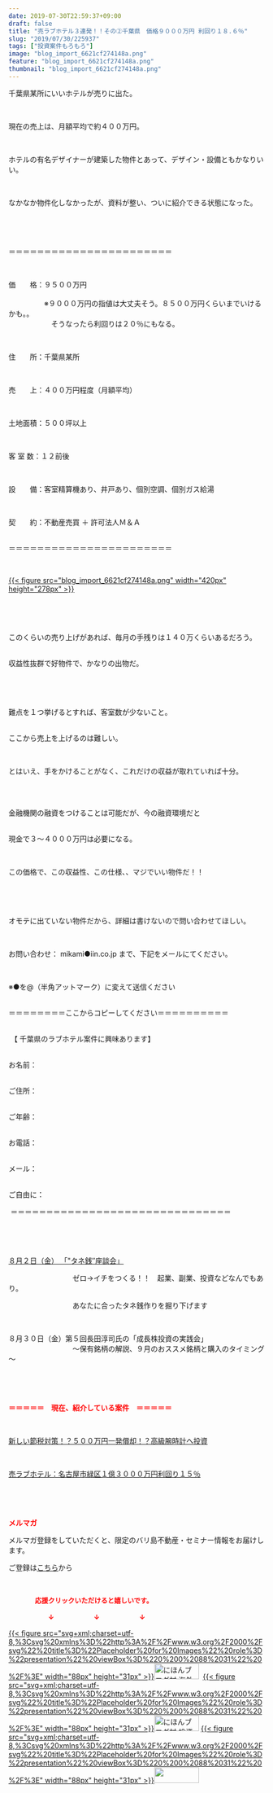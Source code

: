 ```yaml
---
date: 2019-07-30T22:59:37+09:00
draft: false
title: "売ラブホテル３連発！！その②千葉県　価格９０００万円 利回り１８.６％"
slug: "2019/07/30/225937"
tags: ["投資案件もろもろ"]
image: "blog_import_6621cf274148a.png"
feature: "blog_import_6621cf274148a.png"
thumbnail: "blog_import_6621cf274148a.png"
---
```

<p>千葉県某所にいいホテルが売りに出た。</p><p> </p><p>現在の売上は、月額平均で約４００万円。</p><p> </p><p>ホテルの有名デザイナーが建築した物件とあって、デザイン・設備ともかなりいい。</p><p> </p><p>なかなか物件化しなかったが、資料が整い、ついに紹介できる状態になった。</p><p> </p><p> </p><p>＝＝＝＝＝＝＝＝＝＝＝＝＝＝＝＝＝＝＝＝＝＝＝</p><p> </p><p>価　　格：９５００万円<br/><br/>　　　　　※９０００万円の指値は大丈夫そう。８５００万円くらいまでいけるかも。。<br/>　　　　　　そうなったら利回りは２０％にもなる。</p><p> </p><p>住　　所：千葉県某所</p><p> </p><p>売　　上：４００万円程度（月額平均）</p><p> </p><p>土地面積：５００坪以上</p><p> </p><p>客 室 数：１２前後</p><p> </p><p>設　　備：客室精算機あり、井戸あり、個別空調、個別ガス給湯</p><p> </p><p>契　　約：不動産売買 ＋ 許可法人Ｍ＆Ａ</p><p><br/>＝＝＝＝＝＝＝＝＝＝＝＝＝＝＝＝＝＝＝＝＝＝＝</p><p> </p><p><a href="blog_import_6621cf274148a.png">{{< figure src="blog_import_6621cf274148a.png" width="420px" height="278px" >}}</a></p><p> </p><p> </p><p>このくらいの売り上げがあれば、毎月の手残りは１４０万くらいあるだろう。</p><p><br/>収益性抜群で好物件で、かなりの出物だ。</p><p> </p><p> </p><p>難点を１つ挙げるとすれば、客室数が少ないこと。</p><p><br/>ここから売上を上げるのは難しい。</p><p> </p><p>とはいえ、手をかけることがなく、これだけの収益が取れていれば十分。</p><p> </p><p><br/>金融機関の融資をつけることは可能だが、今の融資環境だと</p><p><br/>現金で３～４０００万円は必要になる。</p><p> </p><p>この価格で、この収益性、この仕様、、マジでいい物件だ！！</p><p> </p><p> </p><p>オモテに出ていない物件だから、詳細は書けないので問い合わせてほしい。</p><p> </p><p>お問い合わせ： mikami●iin.co.jp まで、下記をメールにてください。</p><p> </p><p>※●を@（半角アットマーク）に変えて送信ください</p><p><br/>＝＝＝＝＝＝＝＝ここからコピーしてください＝＝＝＝＝＝＝＝＝＝</p><p><br/> 【 千葉県のラブホテル案件に興味あります】</p><p><br/>お名前：</p><p><br/>ご住所：</p><p><br/>ご年齢：</p><p><br/>お電話：</p><p><br/>メール：</p><p><br/>ご自由に：</p><p> ＝＝＝＝＝＝＝＝＝＝＝＝＝＝＝＝＝＝＝＝＝＝＝＝＝＝＝＝＝＝＝</p><p> </p><p> </p><p><a href="https://ameblo.jp/baliclub/entry-12490299208.html" target="_blank">８月２日（金） 「"タネ銭″座談会」</a></p><p>　　　　　　　　　ゼロ→イチをつくる！！　起業、副業、投資などなんでもあり。</p><p>　　　　　　　　　あなたに合ったタネ銭作りを掘り下げます</p><p> </p><p>８月３０日（金）第５回長田淳司氏の「成長株投資の実践会」<br/>　　　　　　　　　～保有銘柄の解説、９月のおススメ銘柄と購入のタイミング～</p><p> </p><p> </p><p><span style="font-weight: bold;"><span style="color: rgb(255, 0, 0);">＝＝＝＝＝　現在、紹介している案件　＝＝＝＝＝</span></span></p><p> </p><p><a href="https://ameblo.jp/baliclub/entry-12492433937.html" target="_blank">新しい節税対策！？５００万円一発償却！？高級腕時計へ投資</a></p><p> </p><p><a href="https://ameblo.jp/baliclub/entry-12489345635.html" target="_blank">売ラブホテル：名古屋市緑区１億３０００万円利回り１５％</a></p><p> </p><p> </p><p><span style="font-weight: bold;"><span style="color: rgb(255, 0, 0);">メルマガ</span></span></p><p>メルマガ登録をしていただくと、限定のバリ島不動産・セミナー情報をお届けします。</p><p>ご登録は<a href="f9eeVI" target="_blank">こちら</a>から</p><p style="text-align: center;"> </p><p><font color="#ff0000" size="2"><strong>　　　　応援クリックいただけると嬉しいです。</strong></font></p><p><font color="#ff0000" size="2"><strong>　　　　　　↓　　　　　　↓　　　　　　↓</strong></font></p><p><a href="ranking.html?p_cid=01260127" id="&amp;blogmura_banner">{{< figure src="svg+xml;charset=utf-8,%3Csvg%20xmlns%3D%22http%3A%2F%2Fwww.w3.org%2F2000%2Fsvg%22%20title%3D%22Placeholder%20for%20Images%22%20role%3D%22presentation%22%20viewBox%3D%220%200%2088%2031%22%20%2F%3E" width="88px" height="31px" >}}<noscript><img alt="にほんブログ村 海外生活ブログ バリ島情報へ" border="0" height="31" src="//overseas.blogmura.com/bali/img/bali88_31.gif" width="88"></noscript></a>  <a href="ranking.html?p_cid=01260127" id="&amp;blogmura_banner">{{< figure src="svg+xml;charset=utf-8,%3Csvg%20xmlns%3D%22http%3A%2F%2Fwww.w3.org%2F2000%2Fsvg%22%20title%3D%22Placeholder%20for%20Images%22%20role%3D%22presentation%22%20viewBox%3D%220%200%2088%2031%22%20%2F%3E" width="88px" height="31px" >}}<noscript><img alt="にほんブログ村 投資ブログ 不動産投資へ" border="0" height="31" src="//investment.blogmura.com/hudousantoushi/img/hudousantoushi88_31.gif" width="88"></noscript></a> <a href="link.php?1804582" title="人気ブログランキングへ">{{< figure src="svg+xml;charset=utf-8,%3Csvg%20xmlns%3D%22http%3A%2F%2Fwww.w3.org%2F2000%2Fsvg%22%20title%3D%22Placeholder%20for%20Images%22%20role%3D%22presentation%22%20viewBox%3D%220%200%2088%2031%22%20%2F%3E" width="88px" height="31px" >}}<noscript><img border="0" height="31" src="https://blog.with2.net/img/banner/banner_22.gif" width="88"></noscript></a></p>

